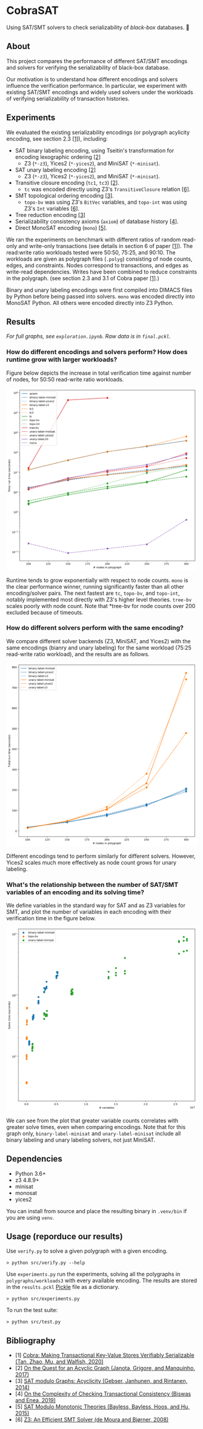 # CobraSAT

Using SAT/SMT solvers to check serializability of _black-box_ databases. 🐍

## About

This project compares the performance of different SAT/SMT encodings
and solvers for verifying the serializability of black-box database.

Our motivation is to understand how different encodings and solvers influence the verification performance.
In particular,
we experiment with existing SAT/SMT encodings and widely used solvers
under the workloads of verifying serializability of transaction histories.

## Experiments

We evaluated the existing serializability encodings (or polygraph acylicity encoding, see section 2.3 [[1]](#cobra)), including: 
- SAT binary labeling encoding, using Tseitin's transformation for encoding lexographic ordering [[2]](#cite2)
  - Z3 (`*-z3`), Yices2 (`*-yices2`), and MiniSAT (`*-minisat`).
- SAT unary labeling encoding [[2]](#cite2)
  - Z3 (`*-z3`), Yices2 (`*-yices2`), and MiniSAT (`*-minisat`).
- Transitive closure encoding (`tc1`, `tc3`) [[2]](#cite2). 
  - `tc` was encoded directly using Z3's `TransitiveClosure` relation [[6]](#z3).
- SMT topological ordering encoding [[3]](#cite3).
  - `topo-bv` was using Z3's `BitVec` variables, and `topo-int` was using Z3's `Int` variables [[6]](#z3).
- Tree reduction encoding [[3]](#cite3)
- Serializability consistency axioms (`axiom`) of database history [[4]](#cite4).
- Direct MonoSAT encoding (`mono`) [[5]](#monosat).

We ran the experiments on benchmark with different ratios of random read-only and write-only transactions (see details in section 6 of paper [[1]](#cobra)). The read:write ratio workloads tested were 50:50, 75:25, and 90:10. The workloads are given as polygraph files (`.polyg`) consisting of node counts, edges, and constraints. Nodes correspond to transactions, and edges as write-read dependencies. Writes have been combined to reduce constraints in the polygraph. (see section 2.3 and 3.1 of Cobra paper [[1]](#cobra).)

Binary and unary labeling encodings were first compiled into DIMACS files by Python before being passed into solvers. `mono` was encoded directly into MonoSAT Python. All others were encoded directly into Z3 Python.

## Results

*For full graphs, see `exploration.ipynb`. Raw data is in `final.pckl`.*

### How do different encodings and solvers perform? How does runtime grow with larger workloads?


<!---
####  Plot of log of total runtime against number of nodes for 50:50 read-write ratio polygraphs
-->

Figure below depicts the increase in total verification time against number of nodes, for 50:50 read-write ratio workloads.

![Plot of runtime against number of nodes for 50:50 read-write ratio polygraphs](images/runtime-against-nodes.png)


Runtime tends to grow exponentially with respect to node counts. `mono` is the clear performance winner, running significantly faster than all other encoding/solver pairs. The next fastest are `tc`, `topo-bv`, and `topo-int`, notably implemented most directly with Z3's higher level theories. `tree-bv` scales poorly with node count.
Note that \*tree-bv for node counts over 200 excluded because of timeouts.

### How do different solvers perform with the same encoding?


<!--
#### Plot of runtime against number of nodes for 75:25 read-write ratio polygraphs, comparing solver backends
-->

We compare different solver backends (Z3, MiniSAT, and Yices2) with the same encodings (bianry and unary labeling) for the same workload (75:25 read-write ratio workload), and the results are as follows.


![Plot of runtime against number of nodes for 75:25 read-write ratio polygraphs, comparing solver backends](images/backend-comparison.png)

Different encodings tend to perform similarly for different solvers. However, Yices2 scales much more effectively as node count grows for unary labeling.

### What's the relationship between the number of SAT/SMT variables of an encoding and its solving time? 

We define variables in the standard way for SAT and as Z3 variables for SMT,
and plot the number of variables in each encoding with their verification time in the figure below.

<!--
#### Plot of log solve time against number of SAT variables for all polygraphs
-->


![Plot of solve time against number of variables for all polygraphs](images/solve-time-against-variables.png)

We can see from the plot that greater variable counts correlates with greater solve times, even when comparing encodings.
Note that for this graph only, `binary-label-minisat` and `unary-label-minisat` include all binary labeling and unary labeling solvers, not just MiniSAT.


## Dependencies

- Python 3.6+
- z3 4.8.9+
- minisat
- monosat
- yices2

You can install from source and place the resulting binary in `.venv/bin` if you are using `venv`.

## Usage (reporduce our results)

Use `verify.py` to solve a given polygraph with a given encoding.

```
> python src/verify.py --help
```

Use `experiments.py` run the experiments, solving all the polygraphs in `polygraphs/workloads3` with every available encoding. The results are stored in the `results.pckl` [Pickle](https://docs.python.org/3/library/pickle.html) file as a dictionary.
```
> python src/experiments.py
```

To run the test suite:
```
> python src/test.py
```


## Bibliography

- <a name='cobra'></a>[1] [Cobra: Making Transactional Key-Value Stores Verifiably Serializable (Tan, Zhao, Mu, and Walfish, 2020)](http://naizhengtan.github.io/doc/papers/cobra20tan.pdf)
- <a name='cite2'></a>[2] [On the Quest for an Acyclic Graph (Janota, Grigore, and Manquinho, 2017)](https://arxiv.org/abs/1708.01745)
- <a name='cite3'></a>[3] [SAT modulo Graphs: Acyclicity (Gebser, Janhunen, and Rintanen, 2014)](https://link.springer.com/chapter/10.1007/978-3-319-11558-0_10)
- <a name='cite4'></a>[4] [On the Complexity of Checking Transactional Consistency (Biswas and Enea, 2019)](https://arxiv.org/abs/1908.0450)
- <a name='monosat'></a>[5] [SAT Modulo Monotonic Theories (Bayless, Bayless, Hoos, and Hu, 2015)](http://www.cs.ubc.ca/labs/isd/Projects/monosat/smmt.pdf)
- <a name='z3'></a>[6] [Z3: An Efficient SMT Solver (de Moura and Bjørner, 2008)](https://link.springer.com/content/pdf/10.1007%2F978-3-540-78800-3_24.pdf)

